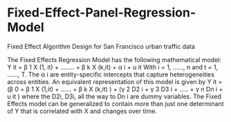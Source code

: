 # Fixed-Effect-Panel-Regression-Model

Fixed Effect Algorithm Design for San Francisco urban traffic data

The Fixed Effects Regression Model has the following mathematical model:
Y it = β 1 X (1, it) + …..... + β k X (k,it) + α i + u it
With i = 1, ......, n and t = 1, ......, T. The α i are entity-specific intercepts that capture
heterogeneities across entities. An equivalent representation of this model is given by
Y it = (β 0 + β 1 X (1,it) + …... + β k X (k,it) ) + (γ 2 D2 i + γ 3 D3 i + ….. + γ n Dn i + u it )
where the D2i, D3i, all the way to Dn i are dummy variables.
The Fixed Effects model can be generalized to contain more than just one determinant of Y
that is correlated with X and changes over time.
